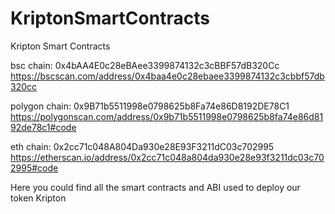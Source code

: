 # KriptonSmartContracts
Kripton Smart Contracts 

bsc chain: 0x4bAA4E0c28eBAee3399874132c3cBBF57dB320Cc https://bscscan.com/address/0x4baa4e0c28ebaee3399874132c3cbbf57db320cc

polygon chain: 0x9B71b5511998e0798625b8Fa74e86D8192DE78C1 https://polygonscan.com/address/0x9b71b5511998e0798625b8fa74e86d8192de78c1#code

eth chain: 0x2cc71c048A804Da930e28E93F3211dC03c702995 https://etherscan.io/address/0x2cc71c048a804da930e28e93f3211dc03c702995#code

Here you could find all the smart contracts and ABI used to deploy our token Kripton
